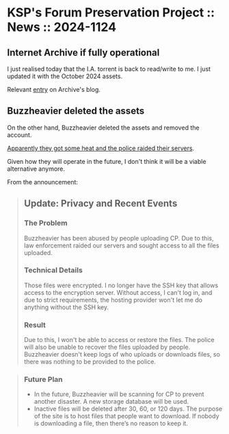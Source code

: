 # KSP's Forum Preservation Project :: News :: 2024-1124

## Internet Archive if fully operational

I just realised today that the I.A. torrent is back to read/write to me. I just updated it with the October 2024 assets.

Relevant [entry](https://blog.archive.org/2024/11/14/learning-from-cyberattacks/) on Archive's blog.

## Buzzheavier deleted the assets

On the other hand, Buzzheavier deleted the assets and removed the account.

[Apparently they got some heat and the police raided their servers](https://buzzheavier.com/announcement).

Given how they will operate in the future, I don't think it will be a viable alternative anymore.

From the announcement:

> ## Update: Privacy and Recent Events
> ### The Problem
> Buzzheavier has been abused by people uploading CP. Due to this, law enforcement raided our servers and sought access to all the files uploaded.
>
>### Technical Details
>Those files were encrypted. I no longer have the SSH key that allows access to the encryption server. Without access, I can't log in, and due to strict requirements, the hosting provider won't let me do anything without the SSH key.
>
> ### Result
> Due to this, I won't be able to access or restore the files. The police will also be unable to recover the files uploaded by people. Buzzheavier doesn't keep logs of who uploads or downloads files, so there was nothing to be provided to the police.

> ### Future Plan
> * In the future, Buzzheavier will be scanning for CP to prevent another disaster. A new storage database will be used.
> * Inactive files will be deleted after 30, 60, or 120 days. The purpose of the site is to host files that people want to download. If nobody is downloading a file, then there’s no reason to keep it.


